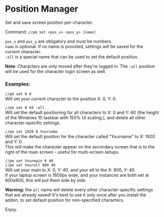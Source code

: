 # Position Manager

Set and save screen position per-character.  

Command: `//pm set <pos_x> <pos_y> [name]`

`pos_x` and `pos_y` are obligatory and must be numbers.  
`name` is optional. If no name is provided, settings will be saved for the current character.  
`:all` is a special name that can be used to set the default position.  

**Note**: Characters are only moved after they're logged in. The `:all` position will be used for the character login screen as well.

### Examples:  
`//pm set 0 0`  
Will set your _current_ character to the position X: 0, Y: 0.

`//pm set 0 60 :all`  
Will set the default positioning for all characters to X: 0 and Y: 60 (the height of the Windows 10 taskbar with 150% UI scaling.), and delete all other character-specific settings.  

`//pm set 1920 0 Yourname`  
Will set the default position for the character called "Yourname" to X: 1920 and Y: 0.  
This will make the character appear on the secondary screen that is to the right of the main screen - useful for multi-screen setups.

`//pm set Yourmain 0 40`  
`//pm set Youralt 800 40`  
Will set your main to X: 0, Y: 40, and your alt to the X: 800, Y: 40.  
If your laptop screen is 1600px wide, and your instances are both set at 800x600, this will put them side by side.

**Warning:** the `all` name will delete every other character-specific settings that are already saved! It's best to use it only once after you install the addon, to set default position for non-specified characters.

Enjoy.
